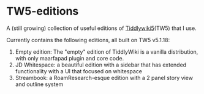 # TW5-editions
A (still growing) collection of useful editions of [Tiddlywiki5](http://tiddlywiki.com/)(TW5) that I use.

Currently contains the following editions, all built on TW5 v5.1.18:

1. Empty edition: The "empty" edition of TiddlyWiki is a vanilla distribution, with only maarfapad plugin and core code.
2. JD Whitespace: a beautiful edition with a sidebar that has extended functionality with a UI that focused on whitespace
3. Streambook: a RoamResearch-esque edition with a 2 panel story view and outline system
